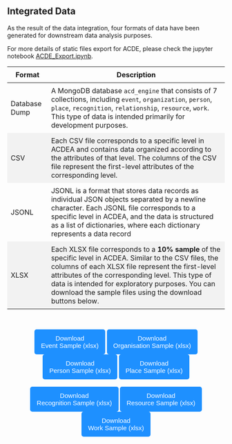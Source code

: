 ## Integrated Data

As the result of the data integration, four formats of data have been generated for downstream data analysis purposes.

For more details of static files export for ACDE, please check the jupyter notebook [ACDE_Export.ipynb](https://github.com/acd-engine/jupyterbook/blob/main/integration%20notebooks/ACDE_Export.ipynb).
<br>

<style>
  /* CSS for zebra-striped table */
  table {
    border-collapse: collapse;
    width: 100%;
  }

  th, td {
    padding: 8px;
  }

  /* Zebra striping */
  tr:nth-child(even) {
    background-color: #f2f2f2;
  }
</style>

| Format          | Description                                                                                                                                                                                                                                                                                                                                                                                                                                                    |
| --------------- | -------------------------------------------------------------------------------------------------------------------------------------------------------------------------------------------------------------------------------------------------------------------------------------------------------------------------------------------------------------------------------------------------------------------------------------------------------------- |
| Database Dump   | A MongoDB database `acd_engine` that consists of 7 collections, including `event`, `organization`, `person`, `place`, `recognition`, `relationship`, `resource`, `work`. This type of data is intended primarily for development purposes.                                                                                                                                                                                                                      |
| CSV             | Each CSV file corresponds to a specific level in ACDEA and contains data organized according to the attributes of that level. The columns of the CSV file represent the first-level attributes of the corresponding level.                                                                                                                                                                                                                                           |
| JSONL           | JSONL is a format that stores data records as individual JSON objects separated by a newline character. Each JSONL file corresponds to a specific level in ACDEA, and the data is structured as a list of dictionaries, where each dictionary represents a data record                                                                                                                                                                                                                                           |
| XLSX            | Each XLSX file corresponds to a **10% sample** of the specific level in ACDEA. Similar to the CSV files, the columns of each XLSX file represent the first-level attributes of the corresponding level. This type of data is intended for exploratory purposes. You can download the sample files using the download buttons below.                                                                                                                                                |

<br>

<!DOCTYPE html>
<html>
<head>
<meta name="viewport" content="width=device-width, initial-scale=1">
<!-- Add icon library -->
<link rel="stylesheet" href="https://cdnjs.cloudflare.com/ajax/libs/font-awesome/4.7.0/css/font-awesome.min.css">
<style>
.btn {
  background-color: DodgerBlue;
  border: none;
  color: white;
  padding: 12px 15px;
  cursor: pointer;
  font-size: 15px;
  border-radius: 5px; /* Make the button rounder */
}

/* Darker background on mouse-over */
.btn:hover {
  background-color: RoyalBlue;
}
</style>

</head>
<body>

<div style="text-align: center;">
	<button id="download-btn-event" class="btn"><i class="fa fa-download"></i> Download <br>Event Sample (xlsx)</button>
	<button id="download-btn-org" class="btn"><i class="fa fa-download"></i> Download <br>Organisation Sample (xlsx)</button>
	<button id="download-btn-person" class="btn"><i class="fa fa-download"></i> Download <br>Person Sample (xlsx)</button>
	<button id="download-btn-place" class="btn"><i class="fa fa-download"></i> Download <br>Place Sample (xlsx)</button>
</div>
<br>
<div style="text-align: center;">
	<button id="download-btn-recog" class="btn"><i class="fa fa-download"></i> Download <br>Recognition Sample (xlsx)</button>
	<button id="download-btn-resource" class="btn"><i class="fa fa-download"></i> Download <br>Resource Sample (xlsx)</button>
	<button id="download-btn-work" class="btn"><i class="fa fa-download"></i> Download <br>Work Sample (xlsx)</button>
</div>

</body>
</html>

<script src="https://cdn.jsdelivr.net/npm/filesaver.js"></script>
<script>
  // Define the URL of the CSV file
  const csvUrl_event = "https://raw.githubusercontent.com/acd-engine/jupyterbook/master/data/xlsx/acde_eventSample_202305080816.xlsx";

  const csvUrl_org = "https://raw.githubusercontent.com/acd-engine/jupyterbook/master/data/xlsx/acde_organizationSample_202305080816.xlsx";

  const csvUrl_person = "https://raw.githubusercontent.com/acd-engine/jupyterbook/master/data/xlsx/acde_personSample_202305080816.xlsx";

  const csvUrl_place = "https://raw.githubusercontent.com/acd-engine/jupyterbook/master/data/xlsx/acde_placeSample_202305080816.xlsx";

  const csvUrl_recog = "https://raw.githubusercontent.com/acd-engine/jupyterbook/master/data/xlsx/acde_recognitionSample_202305080816.xlsx";

  const csvUrl_resource = "https://raw.githubusercontent.com/acd-engine/jupyterbook/master/data/xlsx/acde_resourceSample_202305080816.xlsx";

  const csvUrl_work = "https://raw.githubusercontent.com/acd-engine/jupyterbook/master/data/xlsx/acde_workSample_202305080816.xlsx";
  
  // Add a click event listener to the button
  document.getElementById("download-btn-event").addEventListener("click", () => {
    // Load the CSV file from the URL using an XMLHttpRequest
    const xhr_event = new XMLHttpRequest();
    xhr_event.open("GET", csvUrl_event);
    xhr_event.responseType = "blob";
    xhr_event.onload = () => {
      // Save the Blob as a file with the given name
      saveAs(xhr_event.response, "acde_eventSample_202305080816.xlsx");
    };
    xhr_event.send();
  });

  // Add a click event listener to the button
  document.getElementById("download-btn-org").addEventListener("click", () => {
    // Load the CSV file from the URL using an XMLHttpRequest
    const xhr_org = new XMLHttpRequest();
    xhr_org.open("GET", csvUrl_org);
    xhr_org.responseType = "blob";
    xhr_org.onload = () => {
      // Save the Blob as a file with the given name
      saveAs(xhr_org.response, "acde_organizationSample_202305080816.xlsx");
    };
    xhr_org.send();
  });

  // Add a click event listener to the button
  document.getElementById("download-btn-person").addEventListener("click", () => {
    // Load the CSV file from the URL using an XMLHttpRequest
    const xhr_person = new XMLHttpRequest();
    xhr_person.open("GET", csvUrl_person);
    xhr_person.responseType = "blob";
    xhr_person.onload = () => {
      // Save the Blob as a file with the given name
      saveAs(xhr_person.response, "acde_personSample_202305080816.xlsx");
    };
    xhr_person.send();
  });

  // Add a click event listener to the button
  document.getElementById("download-btn-place").addEventListener("click", () => {
    // Load the CSV file from the URL using an XMLHttpRequest
    const xhr_place = new XMLHttpRequest();
    xhr_place.open("GET", csvUrl_place);
    xhr_place.responseType = "blob";
    xhr_place.onload = () => {
      // Save the Blob as a file with the given name
      saveAs(xhr_place.response, "acde_placeSample_202305080816.xlsx");
    };
    xhr_place.send();
  });

  // Add a click event listener to the button
  document.getElementById("download-btn-recog").addEventListener("click", () => {
    // Load the CSV file from the URL using an XMLHttpRequest
    const xhr_recog = new XMLHttpRequest();
    xhr_recog.open("GET", csvUrl_recog);
    xhr_recog.responseType = "blob";
    xhr_recog.onload = () => {
      // Save the Blob as a file with the given name
      saveAs(xhr_recog.response, "acde_recognitionSample_202305080816.xlsx");
    };
    xhr_recog.send();
  });

  // Add a click event listener to the button
  document.getElementById("download-btn-resource").addEventListener("click", () => {
    // Load the CSV file from the URL using an XMLHttpRequest
    const xhr_resource = new XMLHttpRequest();
    xhr_resource.open("GET", csvUrl_resource);
    xhr_resource.responseType = "blob";
    xhr_resource.onload = () => {
      // Save the Blob as a file with the given name
      saveAs(xhr_resource.response, "acde_resourceSample_202305080816.xlsx");
    };
    xhr_resource.send();
  });

  // Add a click event listener to the button
  document.getElementById("download-btn-work").addEventListener("click", () => {
    // Load the CSV file from the URL using an XMLHttpRequest
    const xhr_work = new XMLHttpRequest();
    xhr_work.open("GET", csvUrl_work);
    xhr_work.responseType = "blob";
    xhr_work.onload = () => {
      // Save the Blob as a file with the given name
      saveAs(xhr_work.response, "acde_workSample_202305080816.xlsx");
    };
    xhr_work.send();
  });

</script>
<br>